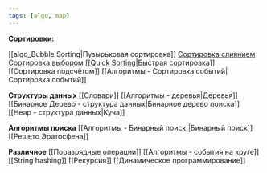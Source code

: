 ```yaml
---
tags: [algo, map]
---
```


**Сортировки:**

[[algo_Bubble Sorting|Пузырьковая сортировка]]
[Сортировка слиянием](Сортировка%20слиянием.md)
[Сортировка выбором](Сортировка%20выбором.md)
[[Quick Sorting|Быстрая сортировка]]
[[Сортировка подсчётом]]
[[Алгоритмы - Сортировка событий|Сортировка событий]]

**Структуры данных**
[[Словари]]
[[Алгоритмы - деревья|Деревья]]
[[Бинарное Дерево - структура данных|Бинарное дерево поиска]]
[[Heap - структура данных|Куча]]

**Алгоритмы поиска**
[[Алгоритмы - Бинарный поиск||Бинарный поиск]]
[[Решето Эратосфена]]

**Различное**
[[Поразрядные операции]]
[[Алгоритмы - события на круге]]
[[String hashing]]
[[Рекурсия]]
[[Динамическое программирование]]

